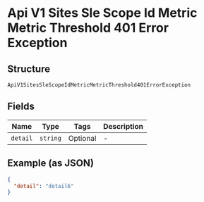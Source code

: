 
# Api V1 Sites Sle Scope Id Metric Metric Threshold 401 Error Exception

## Structure

`ApiV1SitesSleScopeIdMetricMetricThreshold401ErrorException`

## Fields

| Name | Type | Tags | Description |
|  --- | --- | --- | --- |
| `detail` | `string` | Optional | - |

## Example (as JSON)

```json
{
  "detail": "detail6"
}
```

